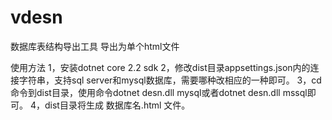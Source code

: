 # vdesn
数据库表结构导出工具
导出为单个html文件

使用方法
1，安装dotnet core 2.2 sdk
2，修改dist目录appsettings.json内的连接字符串，支持sql server和mysql数据库，需要哪种改相应的一种即可。
3，cd命令到dist目录，使用命令dotnet desn.dll mysql或者dotnet desn.dll mssql即可。
4，dist目录将生成 数据库名.html 文件。
